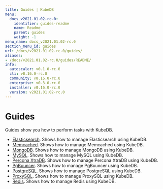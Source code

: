 ```yaml
---
title: Guides | KubeDB
menu:
  docs_v2021.01.02-rc.0:
    identifier: guides-readme
    name: Readme
    parent: guides
    weight: -1
menu_name: docs_v2021.01.02-rc.0
section_menu_id: guides
url: /docs/v2021.01.02-rc.0/guides/
aliases:
- /docs/v2021.01.02-rc.0/guides/README/
info:
  autoscaler: v0.1.0-rc.0
  cli: v0.16.0-rc.0
  community: v0.16.0-rc.0
  enterprise: v0.3.0-rc.0
  installer: v0.16.0-rc.0
  version: v2021.01.02-rc.0
---
```


# Guides

Guides show you how to perform tasks with KubeDB.

- [Elasticsearch](/docs/v2021.01.02-rc.0/guides/elasticsearch/README). Shows how to manage Elasticsearch using KubeDB.
- [Memcached](/docs/v2021.01.02-rc.0/guides/memcached/README). Shows how to manage Memcached using KubeDB.
- [MongoDB](/docs/v2021.01.02-rc.0/guides/mongodb/README). Shows how to manage MongoDB using KubeDB.
- [MySQL](/docs/v2021.01.02-rc.0/guides/mysql/README). Shows how to manage MySQL using KubeDB.
- [Percona XtraDB](/docs/v2021.01.02-rc.0/guides/percona-xtradb/README). Shows how to manage Percona XtraDB using KubeDB.
- [PgBouncer](/docs/v2021.01.02-rc.0/guides/pgbouncer/README). Shows how to manage PgBouncer using KubeDB.
- [PostgreSQL](/docs/v2021.01.02-rc.0/guides/postgres/README). Shows how to manage PostgreSQL using KubeDB.
- [ProxySQL](/docs/v2021.01.02-rc.0/guides/proxysql/README). Shows how to manage ProxySQL using KubeDB.
- [Redis](/docs/v2021.01.02-rc.0/guides/redis/README). Shows how to manage Redis using KubeDB.
